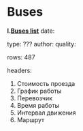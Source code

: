 Buses
======

**I.[Buses list]()**
date:

type: ???
author:
quality:

rows: 487

headers: 
1. Стоимость проезда
2. График работы
3. Перевозчик
4. Время работы
5. Интервал движения
6. Маршрут
